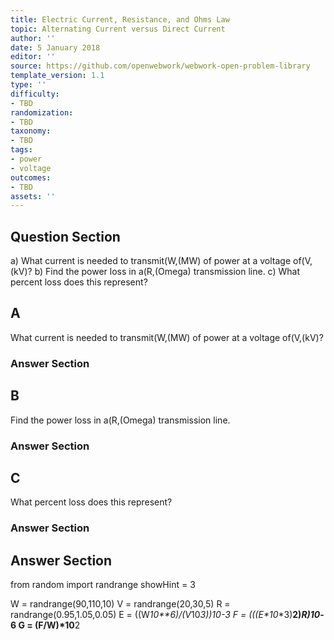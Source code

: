 ```yaml
---
title: Electric Current, Resistance, and Ohms Law
topic: Alternating Current versus Direct Current
author: ''
date: 5 January 2018
editor: ''
source: https://github.com/openwebwork/webwork-open-problem-library
template_version: 1.1
type: ''
difficulty:
- TBD
randomization:
- TBD
taxonomy:
- TBD
tags:
- power
- voltage
outcomes:
- TBD
assets: ''
---
```


## Question Section 

a) What current is needed to transmit(W,(MW) of power at a voltage of(V,(kV)?
b) Find the power loss in a(R,(Omega) transmission line.
c) What percent loss does this represent?

## A
What current is needed to transmit(W,(MW) of power at a voltage of(V,(kV)?
### Answer Section
## B
Find the power loss in a(R,(Omega) transmission line.
### Answer Section
## C
What percent loss does this represent?
### Answer Section


## Answer Section

from random import randrange
showHint = 3


W = randrange(90,110,10)
V = randrange(20,30,5)
R = randrange(0.95,1.05,0.05)
E = ((W*10**6)/(V*10**3))*10**-3
F = (((E*10**3)**2)*R)*10**-6
G = (F/W)*10**2